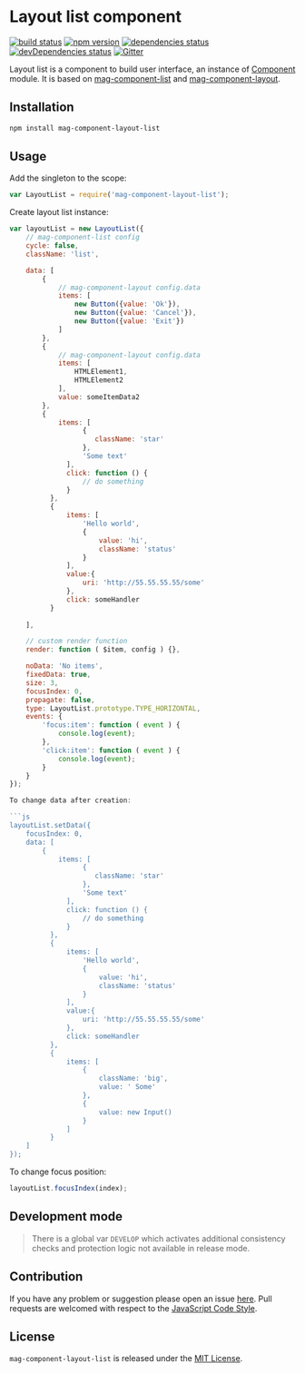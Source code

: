 Layout list component
=====================

[![build status](https://img.shields.io/travis/magsdk/component-layout-list.svg?style=flat-square)](https://travis-ci.org/magsdk/component-layout-list)
[![npm version](https://img.shields.io/npm/v/mag-component-layout-list.svg?style=flat-square)](https://www.npmjs.com/package/mag-component-layout-list)
[![dependencies status](https://img.shields.io/david/magsdk/component-layout-list.svg?style=flat-square)](https://david-dm.org/magsdk/component-layout-list)
[![devDependencies status](https://img.shields.io/david/dev/magsdk/component-layout-list.svg?style=flat-square)](https://david-dm.org/magsdk/component-layout-list?type=dev)
[![Gitter](https://img.shields.io/badge/gitter-join%20chat-blue.svg?style=flat-square)](https://gitter.im/DarkPark/magsdk)


Layout list is a component to build user interface, an instance of [Component](https://github.com/stbsdk/component) module.
It is based on [mag-component-list](https://github.com/magsdk/component-list) and [mag-component-layout](https://github.com/magsdk/component-layout).


## Installation ##

```bash
npm install mag-component-layout-list
```


## Usage ##

Add the singleton to the scope:

```js
var LayoutList = require('mag-component-layout-list');
```

Create layout list instance:

```js
var layoutList = new LayoutList({
    // mag-component-list config
    cycle: false,
    className: 'list',

    data: [
        {
            // mag-component-layout config.data
            items: [
                new Button({value: 'Ok'}),
                new Button({value: 'Cancel'}),
                new Button({value: 'Exit'})
            ]
        },
        {
            // mag-component-layout config.data
            items: [
                HTMLElement1,
                HTMLElement2
            ],
            value: someItemData2
        },
        {
            items: [
                  {
                     className: 'star'
                  },
                  'Some text'
              ],
              click: function () {
                  // do something
              }
          },
          {
              items: [
                  'Hello world',
                  {
                      value: 'hi',
                      className: 'status'
                  }
              ],
              value:{
                  uri: 'http://55.55.55.55/some'
              },
              click: someHandler
          }
        
    ],

    // custom render function
    render: function ( $item, config ) {},

    noData: 'No items',
    fixedData: true,
    size: 3,
    focusIndex: 0,
    propagate: false,
    type: LayoutList.prototype.TYPE_HORIZONTAL,
    events: {
        'focus:item': function ( event ) {
            console.log(event);
        },
        'click:item': function ( event ) {
            console.log(event);
        }
    }
});

To change data after creation:

```js
layoutList.setData({
    focusIndex: 0,
    data: [
        {
            items: [
                  {
                     className: 'star'
                  },
                  'Some text'
              ],
              click: function () {
                  // do something
              }
          },
          {
              items: [
                  'Hello world',
                  {
                      value: 'hi',
                      className: 'status'
                  }
              ],
              value:{
                  uri: 'http://55.55.55.55/some'
              },
              click: someHandler
          },
          {
              items: [
                  {
                      className: 'big',
                      value: ' Some'
                  },
                  {
                      value: new Input()
                  }
              ]
          }
    ]
});
```

To change focus position:

```js
layoutList.focusIndex(index);
```

## Development mode ##

> There is a global var `DEVELOP` which activates additional consistency checks and protection logic not available in release mode.


## Contribution ##

If you have any problem or suggestion please open an issue [here](https://github.com/magsdk/component-layout-list/issues).
Pull requests are welcomed with respect to the [JavaScript Code Style](https://github.com/DarkPark/jscs).


## License ##

`mag-component-layout-list` is released under the [MIT License](license.md).

